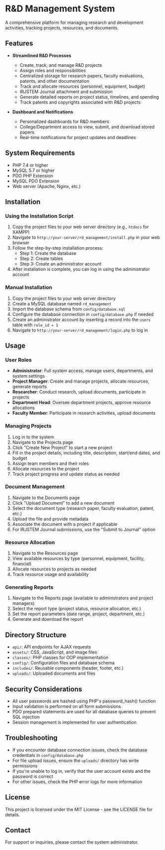# R&D Management System

A comprehensive platform for managing research and development activities, tracking projects, resources, and documents.

## Features

- **Streamlined R&D Processes**
  - Create, track, and manage R&D projects
  - Assign roles and responsibilities
  - Centralized storage for research papers, faculty evaluations, patents, and other documentation
  - Track and allocate resources (personnel, equipment, budget)
  - IRJSTEM Journal attachment and submission
  - Generate detailed reports on project status, timelines, and spending
  - Track patents and copyrights associated with R&D projects

- **Dashboard and Notifications**
  - Personalized dashboards for R&D members
  - College/Department access to view, submit, and download stored papers
  - Real-time notifications for project updates and deadlines

## System Requirements

- PHP 7.4 or higher
- MySQL 5.7 or higher
- PDO PHP Extension
- MySQL PDO Extension
- Web server (Apache, Nginx, etc.)

## Installation

### Using the Installation Script

1. Copy the project files to your web server directory (e.g., `htdocs` for XAMPP)
2. Navigate to `http://your-server/rd_management/install.php` in your web browser
3. Follow the step-by-step installation process:
   - Step 1: Create the database
   - Step 2: Create tables
   - Step 3: Create an administrator account
4. After installation is complete, you can log in using the administrator account

### Manual Installation

1. Copy the project files to your web server directory
2. Create a MySQL database named `rd_management`
3. Import the database schema from `config/database.sql`
4. Configure the database connection in `config/database.php` if needed
5. Create an administrator account by inserting a record into the `users` table with `role_id = 1`
6. Navigate to `http://your-server/rd_management/login.php` to log in

## Usage

### User Roles

- **Administrator**: Full system access, manage users, departments, and system settings
- **Project Manager**: Create and manage projects, allocate resources, generate reports
- **Researcher**: Conduct research, upload documents, participate in projects
- **Department Head**: Oversee department projects, approve resource allocations
- **Faculty Member**: Participate in research activities, upload documents

### Managing Projects

1. Log in to the system
2. Navigate to the Projects page
3. Click "Create New Project" to start a new project
4. Fill in the project details, including title, description, start/end dates, and budget
5. Assign team members and their roles
6. Allocate resources to the project
7. Track project progress and update status as needed

### Document Management

1. Navigate to the Documents page
2. Click "Upload Document" to add a new document
3. Select the document type (research paper, faculty evaluation, patent, etc.)
4. Upload the file and provide metadata
5. Associate the document with a project if applicable
6. For IRJSTEM Journal submissions, use the "Submit to Journal" option

### Resource Allocation

1. Navigate to the Resources page
2. View available resources by type (personnel, equipment, facility, financial)
3. Allocate resources to projects as needed
4. Track resource usage and availability

### Generating Reports

1. Navigate to the Reports page (available to administrators and project managers)
2. Select the report type (project status, resource allocation, etc.)
3. Set the report parameters (date range, project, department, etc.)
4. Generate and download the report

## Directory Structure

- `api/`: API endpoints for AJAX requests
- `assets/`: CSS, JavaScript, and image files
- `classes/`: PHP classes for OOP implementation
- `config/`: Configuration files and database schema
- `includes/`: Reusable components (header, footer, etc.)
- `uploads/`: Uploaded documents and files

## Security Considerations

- All user passwords are hashed using PHP's password_hash() function
- Input validation is performed on all form submissions
- PDO prepared statements are used for all database queries to prevent SQL injection
- Session management is implemented for user authentication

## Troubleshooting

- If you encounter database connection issues, check the database credentials in `config/database.php`
- For file upload issues, ensure the `uploads/` directory has write permissions
- If you're unable to log in, verify that the user account exists and the password is correct
- For other issues, check the PHP error logs for more information

## License

This project is licensed under the MIT License - see the LICENSE file for details.

## Contact

For support or inquiries, please contact the system administrator.